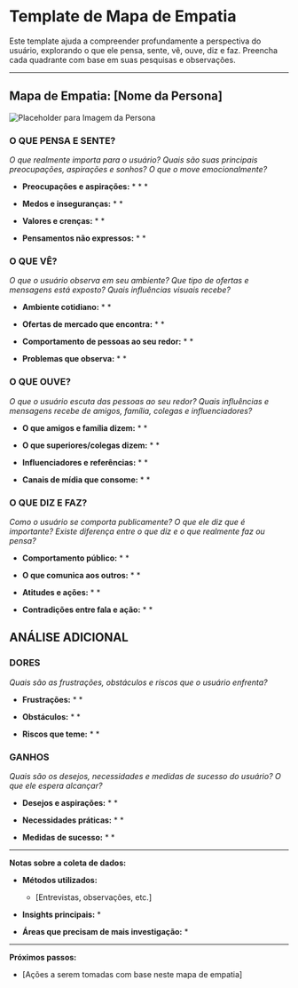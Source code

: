# Template de Mapa de Empatia

Este template ajuda a compreender profundamente a perspectiva do usuário, explorando o que ele pensa, sente, vê, ouve, diz e faz. Preencha cada quadrante com base em suas pesquisas e observações.

---

## Mapa de Empatia: [Nome da Persona]

![Placeholder para Imagem da Persona](caminho/para/imagem.jpg)

### O QUE PENSA E SENTE?
*O que realmente importa para o usuário? Quais são suas principais preocupações, aspirações e sonhos? O que o move emocionalmente?*

* **Preocupações e aspirações:**
  * 
  * 
  * 

* **Medos e inseguranças:**
  * 
  * 

* **Valores e crenças:**
  * 
  * 

* **Pensamentos não expressos:**
  * 
  * 

### O QUE VÊ?
*O que o usuário observa em seu ambiente? Que tipo de ofertas e mensagens está exposto? Quais influências visuais recebe?*

* **Ambiente cotidiano:**
  * 
  * 

* **Ofertas de mercado que encontra:**
  * 
  * 

* **Comportamento de pessoas ao seu redor:**
  * 
  * 

* **Problemas que observa:**
  * 
  * 

### O QUE OUVE?
*O que o usuário escuta das pessoas ao seu redor? Quais influências e mensagens recebe de amigos, família, colegas e influenciadores?*

* **O que amigos e família dizem:**
  * 
  * 

* **O que superiores/colegas dizem:**
  * 
  * 

* **Influenciadores e referências:**
  * 
  * 

* **Canais de mídia que consome:**
  * 
  * 

### O QUE DIZ E FAZ?
*Como o usuário se comporta publicamente? O que ele diz que é importante? Existe diferença entre o que diz e o que realmente faz ou pensa?*

* **Comportamento público:**
  * 
  * 

* **O que comunica aos outros:**
  * 
  * 

* **Atitudes e ações:**
  * 
  * 

* **Contradições entre fala e ação:**
  * 
  * 

## ANÁLISE ADICIONAL

### DORES
*Quais são as frustrações, obstáculos e riscos que o usuário enfrenta?*

* **Frustrações:**
  * 
  * 

* **Obstáculos:**
  * 
  * 

* **Riscos que teme:**
  * 
  * 

### GANHOS
*Quais são os desejos, necessidades e medidas de sucesso do usuário? O que ele espera alcançar?*

* **Desejos e aspirações:**
  * 
  * 

* **Necessidades práticas:**
  * 
  * 

* **Medidas de sucesso:**
  * 
  * 

---

**Notas sobre a coleta de dados:**

* **Métodos utilizados:**
  * [Entrevistas, observações, etc.]

* **Insights principais:**
  * 

* **Áreas que precisam de mais investigação:**
  * 

---

**Próximos passos:**

* [Ações a serem tomadas com base neste mapa de empatia]

